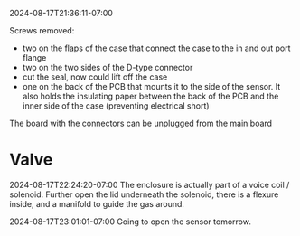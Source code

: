 2024-08-17T21:36:11-07:00

Screws removed:
- two on the flaps of the case that connect the case to the in and out port flange
- two on the two sides of the D-type connector
- cut the seal, now could lift off the case
- one on the back of the PCB that mounts it to the side of the sensor. It also holds the insulating paper between the back of the PCB and the inner side of the case (preventing electrical short)

The board with the connectors can be unplugged from the main board


# Valve
2024-08-17T22:24:20-07:00
The enclosure is actually part of a voice coil / solenoid.
Further open the lid underneath the solenoid, there is a flexure inside, and a manifold to guide the gas around.

2024-08-17T23:01:01-07:00
Going to open the sensor tomorrow.

